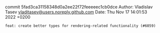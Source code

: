 commit 5fad3ca31158348d0a2ee22f72feeeeec1cb0dce
Author: Vladislav Tasev <vladitasev@users.noreply.github.com>
Date:   Thu Nov 17 14:01:53 2022 +0200

    feat: create better types for rendering-related functionality (#6059)
